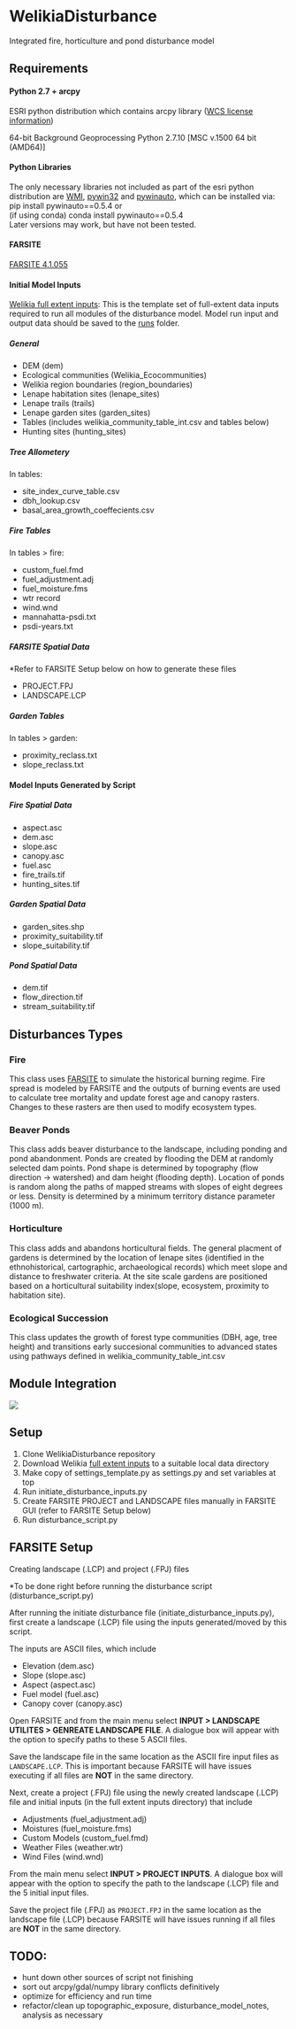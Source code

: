# WelikiaDisturbance
Integrated fire, horticulture and pond disturbance model

## Requirements ##
 
#### Python 2.7 + arcpy
ESRI python distribution which contains arcpy library ([WCS license information](https://docs.google.com/document/d/1Mene0tUbbVP063KYKkhCV-sOWz3elkcMEq0bak3vxtE/edit#))

64-bit Background Geoprocessing Python 2.7.10 [MSC v.1500 64 bit (AMD64)]

#### Python Libraries

The only necessary libraries not included as part of the esri python distribution are [WMI](http://timgolden.me.uk/python/wmi/index.html), [pywin32](https://github.com/mhammond/pywin32) and [pywinauto](http://pywinauto.github.io/), which can be installed via:  
pip install pywinauto==0.5.4 or  
(if using conda) conda install pywinauto==0.5.4  
Later versions may work, but have not been tested.

#### FARSITE
[FARSITE 4.1.055](http://www.firelab.org/document/farsite-software)

#### Initial Model Inputs
[Welikia full extent inputs](https://drive.google.com/drive/u/0/folders/1AgE23qyX_nypcPdS0N9IEi4mWJsqNGoS):
This is the template set of full-extent data inputs required to run all modules of the disturbance model. 
Model run input and output data should be saved to the [runs](https://drive.google.com/drive/u/0/folders/1Az8kVxXJdD0_Go_x6Oi3EfY2KPi8Pu9k) folder.

##### General
  - DEM (dem)
  - Ecological communities (Welikia_Ecocommunities)
  - Welikia region boundaries (region_boundaries)
  - Lenape habitation sites (lenape_sites)
  - Lenape trails (trails)
  - Lenape garden sites (garden_sites)
  - Tables (includes welikia_community_table_int.csv and tables below)
  - Hunting sites (hunting_sites)

##### Tree Allometery 
In tables:
  - site_index_curve_table.csv 
  - dbh_lookup.csv 
  - basal_area_growth_coeffecients.csv

##### Fire Tables
In tables > fire:
  - custom_fuel.fmd 
  - fuel_adjustment.adj 
  - fuel_moisture.fms 
  - wtr record 
  - wind.wnd 
  - mannahatta-psdi.txt 
  - psdi-years.txt 
  
##### FARSITE Spatial Data
*Refer to FARSITE Setup below on how to generate these files
  - PROJECT.FPJ 
  - LANDSCAPE.LCP 
  
##### Garden Tables
In tables > garden:
  - proximity_reclass.txt 
  - slope_reclass.txt

#### Model Inputs Generated by Script

##### Fire Spatial Data
  - aspect.asc 
  - dem.asc 
  - slope.asc 
  - canopy.asc
  - fuel.asc 
  - fire_trails.tif
  - hunting_sites.tif 
  
##### Garden Spatial Data
  - garden_sites.shp 
  - proximity_suitability.tif 
  - slope_suitability.tif
  
##### Pond Spatial Data
  - dem.tif
  - flow_direction.tif
  - stream_suitability.tif
  

## Disturbances Types

### Fire
This class uses [FARSITE](https://www.firelab.org/project/farsite) to simulate the historical burning regime. Fire spread is modeled by FARSITE and the outputs of burning events are used to calculate tree mortality and update forest age and canopy rasters. Changes to these rasters are then used to modify ecosystem types.

### Beaver Ponds
This class adds beaver disturbance to the landscape, including ponding and pond abandonment. Ponds are created by flooding the DEM at randomly selected dam points. Pond shape is determined by topography (flow direction -> watershed) and dam height (flooding depth). Location of ponds is random along the paths of mapped streams with slopes of eight degrees or less. Density is determined by a minimum territory distance parameter (1000 m).
 
### Horticulture
This class adds and abandons horticultural fields. The general placment of gardens is determined by the location of lenape sites (identified in the ethnohistorical, cartographic, archaeological records) which meet slope and distance to freshwater criteria. At the site scale gardens are positioned based on a horticultural suitability index(slope, ecosystem, proximity to habitation site).

### Ecological Succession
This class updates the growth of forest type communities (DBH, age, tree height) and transitions early succesional communities to advanced states using pathways defined in welikia_community_table_int.csv

## Module Integration 
![](https://github.com/WildlifeConservationSocietyCI/WelikiaDisturbance/blob/master/disturbance_model_notes/figures/integrated_disturbance_model.png)

## Setup
 1. Clone WelikiaDisturbance repository 
 2. Download Welikia [full extent inputs](https://drive.google.com/drive/u/0/folders/1AgE23qyX_nypcPdS0N9IEi4mWJsqNGoS) to a suitable local data directory
 3. Make copy of settings_template.py as settings.py and set variables at top
 4. Run initiate_disturbance_inputs.py
 5. Create FARSITE PROJECT and LANDSCAPE files manually in FARSITE GUI (refer to FARSITE Setup below)
 6. Run disturbance_script.py
 
## FARSITE Setup
Creating landscape (.LCP) and project (.FPJ) files

*To be done right before running the disturbance script (disturbance_script.py)

After running the initiate disturbance file (initiate_disturbance_inputs.py), 
first create a landscape (.LCP) file using the inputs generated/moved by this script. 

The inputs are ASCII files, which include
- Elevation (dem.asc)
- Slope (slope.asc)
- Aspect (aspect.asc)
- Fuel model (fuel.asc)
- Canopy cover (canopy.asc)

Open FARSITE and from the main menu select **INPUT > LANDSCAPE UTILITES > GENREATE LANDSCAPE FILE**. 
A dialogue box will appear with the option to specify paths to these 5 ASCII files. 

Save the landscape file in the same location as the ASCII fire input files as `LANDSCAPE.LCP`. 
This is important because FARSITE will have issues executing if all files are **NOT** in the same directory. 

Next, create a project (.FPJ) file using the newly created landscape (.LCP) file 
and initial inputs (in the full extent inputs directory) that include
- Adjustments (fuel_adjustment.adj)
- Moistures (fuel_moisture.fms)
- Custom Models (custom_fuel.fmd)
- Weather Files (weather.wtr)
- Wind Files (wind.wnd)

From the main menu select **INPUT > PROJECT INPUTS**. 
A dialogue box will appear with the option to specify the path to the landscape (.LCP) file and the 5 initial input files.

Save the project file (.FPJ) as `PROJECT.FPJ` in the same location as the landscape file (.LCP) 
because FARSITE will have issues running if all files are **NOT** in the same directory. 
 
## TODO:
- hunt down other sources of script not finishing
- sort out arcpy/gdal/numpy library conflicts definitively
- optimize for efficiency and run time
- refactor/clean up topographic_exposure, disturbance_model_notes, analysis as necessary
